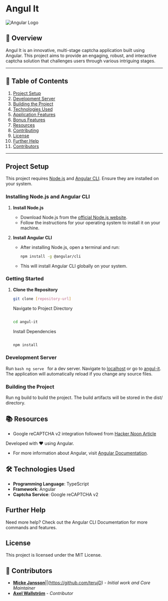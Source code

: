 # Angul It

![Angular Logo](https://angular.io/assets/images/logos/angular/angular.svg)

## 📌 Overview

Angul It is an innovative, multi-stage captcha application built using Angular. This project aims to provide an engaging, robust, and interactive captcha solution that challenges users through various intriguing stages.

---

## 📝 Table of Contents
1. [Project Setup](#project-setup)
2. [Development Server](#development-server)
3. [Building the Project](#building-the-project)
4. [Technologies Used](#technologies-used)
5. [Application Features](#application-features)
6. [Bonus Features](#bonus-features)
7. [Resources](#resources)
8. [Contributing](#contributing)
9. [License](#license)
10. [Further Help](#further-help)
11. [Contributors](#contributors)

---

## Project Setup

This project requires [Node.js](https://nodejs.org/) and [Angular CLI](https://github.com/angular/angular-cli). Ensure they are installed on your system.

### Installing Node.js and Angular CLI

1. **Install Node.js**
   - Download Node.js from the [official Node.js website](https://nodejs.org/).
   - Follow the instructions for your operating system to install it on your machine.

2. **Install Angular CLI**
   - After installing Node.js, open a terminal and run:
     ```bash
     npm install -g @angular/cli
     ```
   - This will install Angular CLI globally on your system.


### Getting Started

1. **Clone the Repository**
    ```bash
    git clone [repository-url]

    ```

    Navigate to Project Directory

    ```bash

    cd angul-it

    ```

    Install Dependencies

    ```bash

    npm install

    ```

### Development Server
Run
    ```bash
    ng serve
    ```
for a dev server. Navigate to [localhost](http://localhost:4200/) or go to [angul-it](https://terujd.github.io/angul-it/). The application will automatically reload if you change any source files.

### Building the Project
Run ng build to build the project. The build artifacts will be stored in the dist/ directory.

## 📚 Resources

- Google reCAPTCHA v2 integration followed from [Hacker Noon Article](https://hackernoon.com/adding-the-google-recaptcha-v2-to-an-angular-application)

Developed with ❤️ using Angular.

- For more information about Angular, visit [Angular Documentation](https://angular.io/docs).

    

## 🛠 Technologies Used

- **Programming Language**: TypeScript
- **Framework**: Angular
- **Captcha Service**: Google reCAPTCHA v2

## Further Help

Need more help? Check out the Angular CLI Documentation for more commands and features.

## License

This project is licensed under the MIT License.

## 👥 Contributors


- [**Micke Jansson**](https://01.gritlab.ax/git/Mijan/lets-play)||(https://github.com/terujD) - _Initial work and Core Maintainer_
- [**Axel Wallström**](https://github.com/Falusvampen) - _Contributor_